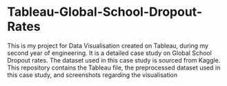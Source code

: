 # Tableau-Global-School-Dropout-Rates
This is my project for Data Visualisation created on Tableau, during my second year of engineering. It is a detailed case study on Global School Dropout rates. The dataset used in this case study is sourced from Kaggle. 
This repository contains the Tableau file, the preprocessed dataset used in this case study, and screenshots regarding the visualisation

